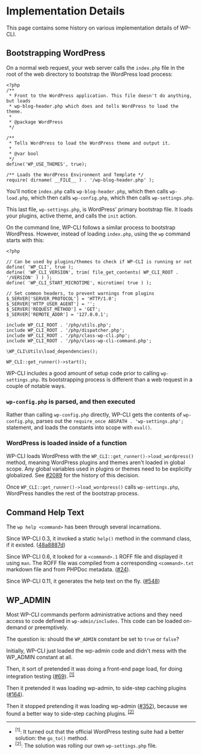 # Implementation Details

This page contains some history on various implementation details of WP-CLI.

## Bootstrapping WordPress

On a normal web request, your web server calls the `index.php` file in the root of the web directory to bootstrap the WordPress load process:

```
<?php
/**
 * Front to the WordPress application. This file doesn't do anything, but loads
 * wp-blog-header.php which does and tells WordPress to load the theme.
 *
 * @package WordPress
 */

/**
 * Tells WordPress to load the WordPress theme and output it.
 *
 * @var bool
 */
define('WP_USE_THEMES', true);

/** Loads the WordPress Environment and Template */
require( dirname( __FILE__ ) . '/wp-blog-header.php' );
```

You'll notice `index.php` calls `wp-blog-header.php`, which then calls `wp-load.php`, which then calls `wp-config.php`, which then calls `wp-settings.php`.

This last file, `wp-settings.php`, is WordPress' primary bootstrap file. It loads your plugins, active theme, and calls the `init` action.

On the command line, WP-CLI follows a similar process to bootstrap WordPress. However, instead of loading `index.php`, using the `wp` command starts with this:

```
<?php

// Can be used by plugins/themes to check if WP-CLI is running or not
define( 'WP_CLI', true );
define( 'WP_CLI_VERSION', trim( file_get_contents( WP_CLI_ROOT . '/VERSION' ) ) );
define( 'WP_CLI_START_MICROTIME', microtime( true ) );

// Set common headers, to prevent warnings from plugins
$_SERVER['SERVER_PROTOCOL'] = 'HTTP/1.0';
$_SERVER['HTTP_USER_AGENT'] = '';
$_SERVER['REQUEST_METHOD'] = 'GET';
$_SERVER['REMOTE_ADDR'] = '127.0.0.1';

include WP_CLI_ROOT . '/php/utils.php';
include WP_CLI_ROOT . '/php/dispatcher.php';
include WP_CLI_ROOT . '/php/class-wp-cli.php';
include WP_CLI_ROOT . '/php/class-wp-cli-command.php';

\WP_CLI\Utils\load_dependencies();

WP_CLI::get_runner()->start();
```

WP-CLI includes a good amount of setup code prior to calling `wp-settings.php`. Its bootstrapping process is different than a web request in a couple of notable ways.

### `wp-config.php` is parsed, and then executed

Rather than calling `wp-config.php` directly, WP-CLI gets the contents of `wp-config.php`, parses out the `require_once ABSPATH . 'wp-settings.php';` statement, and loads the constants into scope with `eval()`.

### WordPress is loaded inside of a function

WP-CLI loads WordPress with the `WP_CLI::get_runner()->load_wordpress()` method, meaning WordPress plugins and themes aren't loaded in global scope. Any global variables used in plugins or themes need to be explicitly globalized. See [#2089](https://github.com/wp-cli/wp-cli/issues/2089) for the history of this decision.

Once `WP_CLI::get_runner()->load_wordpress()` calls `wp-settings.php`, WordPress handles the rest of the bootstrap process.

## Command Help Text

The `wp help <command>` has been through several incarnations.

Since WP-CLI 0.3, it invoked a static `help()` method in the command class, if it existed. ([48a8887d](https://github.com/wp-cli/wp-cli/commit/48a8887d46be25e0c0ad326975729ec816c17331))

Since WP-CLI 0.6, it looked for a `<command>.1` ROFF file and displayed it using `man`. The ROFF file was compiled from a corresponding `<command>.txt` markdown file and from PHPDoc metadata. ([#24](https://github.com/wp-cli/wp-cli/issues/24)).

Since WP-CLI 0.11, it generates the help text on the fly. ([#548](https://github.com/wp-cli/wp-cli/pull/548))

## WP_ADMIN

Most WP-CLI commands perform administrative actions and they need access to code defined in `wp-admin/includes`. This code can be loaded on-demand or preemptively.

The question is: should the `WP_ADMIN` constant be set to `true` or `false`?

Initially, WP-CLI just loaded the wp-admin code and didn't mess with the WP_ADMIN constant at all.

Then, it sort of pretended it was doing a front-end page load, for doing integration testing ([#69](https://github.com/wp-cli/wp-cli/issues/69)). <sup><a href="#note-1">[1]</a></sup>

Then it pretended it was loading wp-admin, to side-step caching plugins ([#164](https://github.com/wp-cli/wp-cli/issues/164)).

Then it stopped pretending it was loading wp-admin ([#352](https://github.com/wp-cli/wp-cli/issues/352)), because we found a better way to side-step caching plugins. <sup><a href="#note-2">[2]</a></sup>

----

* <sup><a name="note-1">[1]</a></sup>: It turned out that the official WordPress testing suite had a better solution: the `go_to()` method.
* <sup><a name="note-2">[2]</a></sup>: The solution was rolling our own `wp-settings.php` file.

